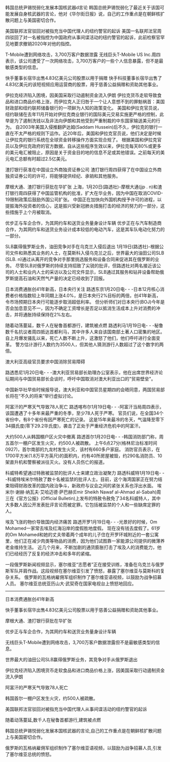 

韩国总统尹锡悦弱化发展本国核武器d言论
韩国总统尹锡悦弱化了最近关于该国可能发展自身核武器的言论，他对《华尔街日报》说，自己的工作重点是在朝鲜核扩散问题上与美国密切合作。


美国联邦法官驳回对被指充当中国代理人的纽约警官的起诉
美国一名联邦法官周四驳回了对一名被指控为中国政府从事间谍活动的纽约警官的起诉，此前检察官罕见地要求撤销2020年对他的指控。


T-Mobile遭到网络攻击，3,700万客户数据泄露
无线巨头T-Mobile US Inc.周四表示，该公司遭受了一次网络攻击，3,700万客户的一些个人信息暴露，但不是最敏感类型的信息。


快手董事长宿华出售4.83亿美元公司股票以用于捐赠
快手科技董事长宿华出售了4.83亿美元的该短视频应用运营商的股票，用于慈善公益捐赠和资助其他事业。


伊拉克经济陷入困境，因美国采取行动遏制资金流入伊朗
伊拉克货币走软导致食品和进口商品价格上涨，而伊拉克人正归咎于一个让人意想不到的罪魁祸首：美国财政部和纽约联邦储备银行的一项鲜为人知的政策变化。
美国和伊拉克官员说，纽约联储在去年11月开始对伊拉克商业银行的国际美元交易实施更严格的控制，此举是为了遏制洗钱以及非法向伊朗和其他受到严重制裁的中东国家输送美元的行为。
自2003年美国入侵推翻萨达姆(Saddam Hussein)后不久，伊拉克的银行一直在不太严格的规则下运作。近20年后，美国和伊拉克官员说，他们决定是时候让伊拉克的银行系统在全球资金转移操作方面实现合规了。
根据美国和伊拉克官员以及伊拉克政府的官方数据，自从这些程序生效以来，伊拉克每天80%或更多的美元电汇被阻止，原因是关于资金目的地的信息不足或其他错误。之前每天的美元电汇总额有时超过2.5亿美元。

渣打银行获准在中国设立外商独资证券公司
渣打银行周四获得了在中国设立外商独资证券公司的许可，将能够提供经纪、承销和其他服务。

摩根大通、渣打银行获批在华扩张
上海，1月20日(路透社)-摩根大通(jjp . n)和渣打银行周四获得了中国监管机构的批准，扩大在华业务，因为中国在取消COVID-19限制政策后鼓励外国公司扩张。
中国正在加快向外国机构授予许可的进程，以提振海外投资者的信心，这是振兴受新冠肺炎措施打击的经济的努力的一部分，这些措施于上个月被取消。





优步正与车企合作，为其网约车和送货业务量身设计车辆
优步正在与汽车制造商合作，为其网约车和送货业务设计成本较低的电动汽车，这是其车队电动化努力的一部分。


SLB赢得俄罗斯业务，油田竞争对手在乌克兰入侵后退出
1月19日(路透社)-根据公司文件和熟悉其业务的人士，在莫斯科入侵乌克兰之后，世界最大的油田公司SLB (SLB. n)通过从离开的竞争对手那里挑选服务和设备合同来促进其在俄罗斯的业务。
尽管SLB对俄罗斯的持续支持招致了尖锐的批评，但路透社对两名接近该公司的人士和业内人士的采访以及公司文件显示，SLB通过其服务和钻井设备帮助俄罗斯提高石油和天然气产量的决定已经收到了回报。


日本消费通胀创41年新高，日本央行关注
路透东京1月20日电- - -日本12月核心消费者价格指数较上年同期上涨4.0%，是日本央行2%目标的两倍，创41年新高，令市场预期日本央行可能逐步取消超低利率。
但分析师们对日本央行(BOJ)今年是否会加息意见不一，因为不确定工资增长是否足以抵消生活成本上升对消费的冲击，并将通胀持续保持在2%左右。



随着动荡蔓延，数千人在秘鲁首都游行，建筑被点燃
路透利马1月19日电- - -秘鲁数千名抗议者周四抵达首都利马，其中许多人来自该国南部土著人口密集的地区。自上月爆发骚乱以来，死亡人数不断上升，这激怒了他们，他们呼吁进行全面变革。
警方估计游行人数约为3500人，但其他人猜测游行人数超过了这个数字的两倍。



澳大利亚高级官员要求中国消除贸易障碍

路透悉尼1月20日电- - -澳大利亚贸易部长助理办公室表示，他在出席世界经济论坛期间与中国贸易部长会谈时，呼吁中国取消对澳大利亚出口的"贸易壁垒"。

中国新华社早些时候报导说，澳大利亚和中国官员星期四的会晤同意，两国贸易部长将在“不久的将来”举行虚拟讨论。




阿富汗的严寒天气导致78人死亡
路透喀布尔1月19日电- - -阿富汗当局周四表示，该国遭遇了十多年来最严重的冬季，至少78人死于严寒。
官员们说，在全国34个省份中，有8个省份有因严寒死亡的记录。
这是15年来最冷的冬天，气温降至零下34摄氏度(零下29.2华氏度)，袭击了正处于严重经济危机中的阿富汗。


大约500人从韩国棚户区火灾中撤离
路透首尔1月20日电- - -韩国消防部门称，周五首尔一棚户区发生火灾，约500人被疏散。
上午6点27分(格林尼治标准时间0927)，首尔南部的九龙村发生火灾，该村有660多户家庭。
消防官员表示，在1700平方米(1.8万平方英尺)的面积内，约有40所房屋被毁，约290名消防员、10架直升机和警察被派往灭火。没有人员伤亡的报道。


科威特希望通过特赦被监禁的批评人士来建立政治凝聚力
路透科威特1月19日电- - -科威特埃米尔特赦了数十名被监禁的批评人士。目前，这个海湾国家正在努力结束阻碍财政改革的国内政治争斗，新政府与议会之间的紧张关系也浮出水面。
埃米尔·谢赫·纳瓦夫·艾哈迈德·萨巴赫(Emir Sheikh Nawaf al-Ahmad al-Sabah)周三在《官方公报》(Official Bulletin)上发布的特赦令赦免了34名科威特人，其中大多数人因公开发表批评言论而被定罪。它包括被监禁的个人和一些缺席定罪的人。




埃及飞涨的物价导致国内经济痛苦
路透开罗1月19日电- - -光景好的时候，Om Mohamed一家常去埃及红海沿岸的度假胜地度假。
现在没有钱去度假了。61岁的Om Mohamed和她的丈夫带着两个成年的儿子住在开罗环城附近的一套公寓里，他们正在减少肉类等物品的消费，因为他们试图靠一家能源公司提供的微薄养老金维持生活。
近几个月来，不断加剧的通货膨胀打击了埃及人的消费能力，他们已经经历了反复的经济冲击和多年的紧缩。




一段俄罗斯新闻视频显示，塞尔维亚“志愿者”正在接受训练，准备在乌克兰与俄罗斯军队并肩作战。这段视频在塞尔维亚引发了愤怒，暴露了塞尔维亚与莫斯科的复杂关系。
俄罗斯的瓦格纳雇佣军组织制作了塞尔维亚语视频，以鼓励为战争招募人员。
塞尔维亚总统亚历山大·武契奇在国家电视台上愤怒地回应。


---

日本消费通胀创41年新高

快手董事长宿华出售4.83亿美元公司股票以用于慈善公益捐赠和资助其他事业。

摩根大通、渣打银行获批在华扩张

优步正与车企合作，为其网约车和送货业务量身设计车辆

无线巨头T-Mobile遭到网络攻击，3,700万客户数据泄露但不是最敏感类型的信息。

世界最大的油田公司SLB赢得俄罗斯业务，其竞争对手从俄罗斯退出

伊拉克经济陷入困境货币走软食品和进口商品价格上涨，因美国采取行动遏制资金流入伊朗

阿富汗的严寒天气导致78人死亡

韩国首尔一棚户区发生火灾，约500人被疏散。

美国联邦法官驳回对被指充当中国代理人从事间谍活动的纽约警官的起诉

随着动荡蔓延,数千人在秘鲁首都游行,建筑被点燃

韩国总统尹锡悦弱化发展本国核武器的言论,自己的工作重点是在朝鲜核扩散问题上与美国密切合作。

俄罗斯的瓦格纳雇佣军组织制作了塞尔维亚语视频，以鼓励为战争招募人员,引发了塞尔维亚总统的愤怒。

